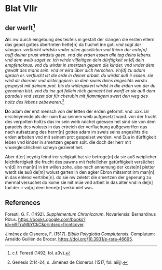 # Blat VIIr

## der werlt[^1]

**A**ls nw durch eingebung des teüfels in gestalt der slangen die ersten eltern das gepot gottes übertreten hette[n] da fluchet ine got. *vnd sagt der slangen. verflucht wirdstu vnder allen geselleten vnd thiern der erde[n]. auff deiner prust wirdstu geen. vnd die erden essen alle tag deins lebens. vnd dem weib saget er. 
Ich wirde vilfeltigen dein dürftigkeit vn[d] dein empfencknus. vnd du wirdst in smertzen gepern die kinder. vnd vnder dem gewalt des mans sein. vnd er wird über dich herschen. 
Vn[d] zu adam sprach er. verflucht ist die erde in deiner arbait. du wirdst auß ir essen. sie wird dir doerner vnd distel gepern. in dem sweis deins angesihts wirstu gespeyst mit deinem prot. bis du widergekert wirdst in die erden von der du genomen bist. vnd da ine got fellein röck gemacht het warff er sie auß dem paradeis vnd setzet dar für cherubin mit flammigem swert den weg des holtz des lebens zebewaren*.[^2]

**D**o adam der erst mensch von der letten der erden geformt. vnd .xxx. iar erscheynende als der nam Eua seinem weib aufgesetzt ward. von der frucht des verpotten holtzs das im sein weib raichet geessen het sind sie von dem paradeis des wolusts in das ertreich der verfluchung außgeworffen das nach aufsatzung des herrn[n] gottes adam im sweis seins angesihts die erden arbeiten vnd mit seinem prot gespeiset werden. vnd Eua in dürftigkeit leben vnd kinder in smertzen gepern solt. die doch der herr mit vnuergleichlichem scheyn gezieret het. 

Aber d[er] neydig feind irer seligkait hat sie betroge[n] da sie auß weiplicher leichtfertigkeit die frucht des pawms mit frefellicher getürftigkeit versüchet vn[d] irn man[n] in irn willen zohe. also nach annemung der koste[n] pletter wardt sie auß de[m] wolust garten in den agker Ebron mitsambt irm man[n] in das enlend vertribe[n]. do sie nw zeletst die smertzen der geperung zu mermal versuchet do kome sie mit müe vnd arbeit in das alter vnd in de[n] tod der ir vo[n] dem herre[n] verkündet was.


[^1]: c.f. Foresti (1492, fol. a3v).  
[^2]: Genesis 2:14-24, s. Jiménez de Cisneros (1517, fol. aiiij).   

## References

Foresti, G. F. (1492). *Supplementum Chronicarum*. Novariensis: Bernardinus Rizus. https://books.google.com/books?id=ei9TruMbYCkC&printsec=frontcover.

Jiménez de Cisneros, F. (1517). *Biblia Polyglotta Complutensis*. Complutum: Arnaldo Guillén de Brocar. https://doi.org/10.3931/e-rara-46695.
